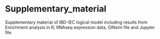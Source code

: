 # Supplementary_material
Supplementary material of IBD-IEC logical model including results from Enrichment analysis in R, RNAseq expression data, GINsim file and Jupyter file.
